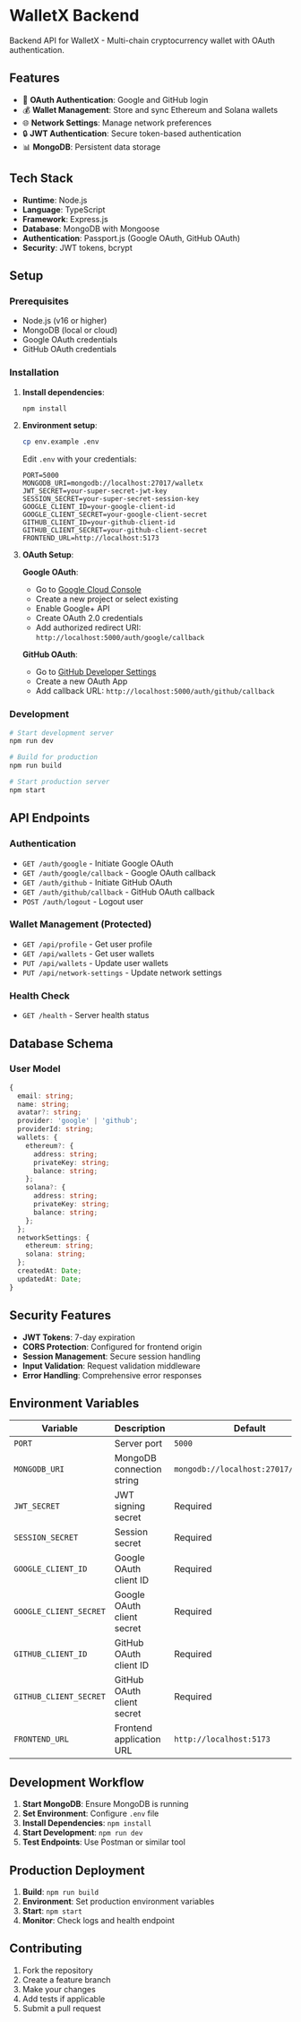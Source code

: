 # WalletX Backend

Backend API for WalletX - Multi-chain cryptocurrency wallet with OAuth authentication.

## Features

- 🔐 **OAuth Authentication**: Google and GitHub login
- 💰 **Wallet Management**: Store and sync Ethereum and Solana wallets
- 🌐 **Network Settings**: Manage network preferences
- 🔒 **JWT Authentication**: Secure token-based authentication
- 📊 **MongoDB**: Persistent data storage

## Tech Stack

- **Runtime**: Node.js
- **Language**: TypeScript
- **Framework**: Express.js
- **Database**: MongoDB with Mongoose
- **Authentication**: Passport.js (Google OAuth, GitHub OAuth)
- **Security**: JWT tokens, bcrypt

## Setup

### Prerequisites

- Node.js (v16 or higher)
- MongoDB (local or cloud)
- Google OAuth credentials
- GitHub OAuth credentials

### Installation

1. **Install dependencies**:
   ```bash
   npm install
   ```

2. **Environment setup**:
   ```bash
   cp env.example .env
   ```
   
   Edit `.env` with your credentials:
   ```env
   PORT=5000
   MONGODB_URI=mongodb://localhost:27017/walletx
   JWT_SECRET=your-super-secret-jwt-key
   SESSION_SECRET=your-super-secret-session-key
   GOOGLE_CLIENT_ID=your-google-client-id
   GOOGLE_CLIENT_SECRET=your-google-client-secret
   GITHUB_CLIENT_ID=your-github-client-id
   GITHUB_CLIENT_SECRET=your-github-client-secret
   FRONTEND_URL=http://localhost:5173
   ```

3. **OAuth Setup**:
   
   **Google OAuth**:
   - Go to [Google Cloud Console](https://console.cloud.google.com/)
   - Create a new project or select existing
   - Enable Google+ API
   - Create OAuth 2.0 credentials
   - Add authorized redirect URI: `http://localhost:5000/auth/google/callback`
   
   **GitHub OAuth**:
   - Go to [GitHub Developer Settings](https://github.com/settings/developers)
   - Create a new OAuth App
   - Add callback URL: `http://localhost:5000/auth/github/callback`

### Development

```bash
# Start development server
npm run dev

# Build for production
npm run build

# Start production server
npm start
```

## API Endpoints

### Authentication

- `GET /auth/google` - Initiate Google OAuth
- `GET /auth/google/callback` - Google OAuth callback
- `GET /auth/github` - Initiate GitHub OAuth
- `GET /auth/github/callback` - GitHub OAuth callback
- `POST /auth/logout` - Logout user

### Wallet Management (Protected)

- `GET /api/profile` - Get user profile
- `GET /api/wallets` - Get user wallets
- `PUT /api/wallets` - Update user wallets
- `PUT /api/network-settings` - Update network settings

### Health Check

- `GET /health` - Server health status

## Database Schema

### User Model

```typescript
{
  email: string;
  name: string;
  avatar?: string;
  provider: 'google' | 'github';
  providerId: string;
  wallets: {
    ethereum?: {
      address: string;
      privateKey: string;
      balance: string;
    };
    solana?: {
      address: string;
      privateKey: string;
      balance: string;
    };
  };
  networkSettings: {
    ethereum: string;
    solana: string;
  };
  createdAt: Date;
  updatedAt: Date;
}
```

## Security Features

- **JWT Tokens**: 7-day expiration
- **CORS Protection**: Configured for frontend origin
- **Session Management**: Secure session handling
- **Input Validation**: Request validation middleware
- **Error Handling**: Comprehensive error responses

## Environment Variables

| Variable | Description | Default |
|----------|-------------|---------|
| `PORT` | Server port | `5000` |
| `MONGODB_URI` | MongoDB connection string | `mongodb://localhost:27017/walletx` |
| `JWT_SECRET` | JWT signing secret | Required |
| `SESSION_SECRET` | Session secret | Required |
| `GOOGLE_CLIENT_ID` | Google OAuth client ID | Required |
| `GOOGLE_CLIENT_SECRET` | Google OAuth client secret | Required |
| `GITHUB_CLIENT_ID` | GitHub OAuth client ID | Required |
| `GITHUB_CLIENT_SECRET` | GitHub OAuth client secret | Required |
| `FRONTEND_URL` | Frontend application URL | `http://localhost:5173` |

## Development Workflow

1. **Start MongoDB**: Ensure MongoDB is running
2. **Set Environment**: Configure `.env` file
3. **Install Dependencies**: `npm install`
4. **Start Development**: `npm run dev`
5. **Test Endpoints**: Use Postman or similar tool

## Production Deployment

1. **Build**: `npm run build`
2. **Environment**: Set production environment variables
3. **Start**: `npm start`
4. **Monitor**: Check logs and health endpoint

## Contributing

1. Fork the repository
2. Create a feature branch
3. Make your changes
4. Add tests if applicable
5. Submit a pull request 